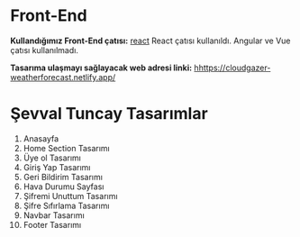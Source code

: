 # Front-End

**Kullandığımız Front-End çatısı:** [react](https://react.dev/) React çatısı kullanıldı. Angular ve Vue çatısı kullanılmadı.

**Tasarıma ulaşmayı sağlayacak web adresi linki:** [hhttps://cloudgazer-weatherforecast.netlify.app/](https://cloudgazer-weatherforecast.netlify.app/)

# Şevval Tuncay Tasarımlar

1. Anasayfa
2. Home Section Tasarımı
3. Üye ol Tasarımı
4. Giriş Yap Tasarımı
5. Geri Bildirim Tasarımı
6. Hava Durumu Sayfası
7. Şifremi Unuttum Tasarımı
8. Şifre Sıfırlama Tasarımı
9. Navbar Tasarımı
10. Footer Tasarımı
